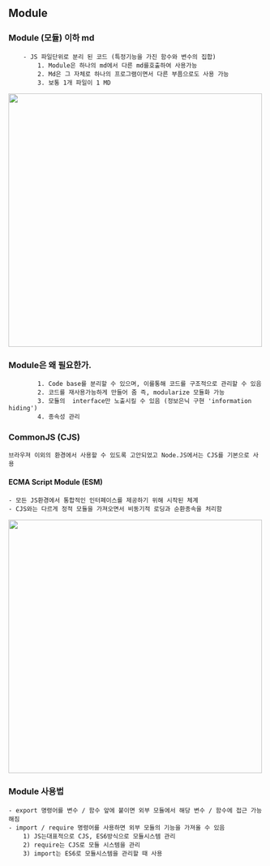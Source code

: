 ## Module
### Module (모듈) 이하 md
		- JS 파일단위로 분리 된 코드 (특정기능을 가진 함수와 변수의 집합)
			1. Module은 하나의 md에서 다른 md를호출하여 사용가능
			2. Md은 그 자체로 하나의 프로그램이면서 다른 부픔으로도 사용 가능
			3. 보통 1개 파일이 1 MD
<img src = 'https://user-images.githubusercontent.com/114923190/209467650-8400e1a4-58e1-414e-974d-9c103da1b643.png' width = '500'>

### Module은 왜 필요한가.
			1. Code base를 분리할 수 있으며, 이를통해 코드를 구조적으로 관리할 수 있음
			2. 코드를 재사용가능하게 만들어 줌 즉, modularize 모듈화 가능
			3. 모듈의  interface만 노출시킬 수 있음 (정보은닉 구현 'information hiding')
			4. 종속성 관리

### CommonJS (CJS)
	브라우져 이외의 환경에서 사용할 수 있도록 고안되었고 Node.JS에서는 CJS를 기본으로 사용

#### ECMA Script Module (ESM)
	- 모든 JS환경에서 통합적인 인터페이스를 제공하기 위해 시작된 체계
	- CJS와는 다르게 정적 모듈을 가져오면서 비동기적 로딩과 순환종속을 처리함
<img src = 'https://user-images.githubusercontent.com/114923190/209467664-63c376d8-0466-45ef-aa84-7883b9077144.png' width = '500'>

### Module 사용법
	- export 명령어를 변수 / 함수 앞에 붙이면 외부 모듈에서 해당 변수 / 함수에 접근 가능해짐
	- import / require 명령어를 사용하면 외부 모듈의 기능을 가져올 수 있음
		1) JS는대표적으로 CJS, ES6방식으로 모듈시스템 관리
		2) require는 CJS로 모듈 시스템을 관리
		3) import는 ES6로 모듈시스템을 관리할 때 사용
